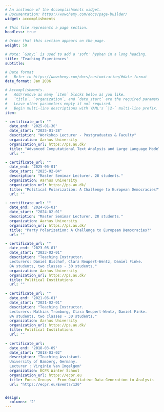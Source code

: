 ```yaml
---
# An instance of the Accomplishments widget.
# Documentation: https://wowchemy.com/docs/page-builder/
widget: accomplishments

# This file represents a page section.
headless: true

# Order that this section appears on the page.
weight: 50

# Note: `&shy;` is used to add a 'soft' hyphen in a long heading.
title: 'Teaching Experiences'
subtitle:

# Date format
#   Refer to https://wowchemy.com/docs/customization/#date-format
date_format: Jan 2006

# Accomplishments.
#   Add/remove as many `item` blocks below as you like.
#   `title`, `organization`, and `date_start` are the required parameters.
#   Leave other parameters empty if not required.
#   Begin multi-line descriptions with YAML's `|2-` multi-line prefix.
item:

- certificate_url: ""
  date_end: "2025-01-30"
  date_start: "2025-01-28"
  description: "Workshop Lecturer - Postgraduates & Faculty"
  organization: Aarhus University
  organization_url: https://ps.au.dk/
  title: "Advanced Computational Text Analysis and Large Language Models"
  url: ""

- certificate_url: ""
  date_end: "2025-06-01"
  date_start: "2025-02-04"
  description: "Master Seminar Lecturer. 20 students."
  organization: Aarhus University
  organization_url: https://ps.au.dk/
  title: "Political Polarization: A Challenge to European Democracies?"
  url: ""

- certificate_url: ""
  date_end: "2024-06-01"
  date_start: "2024-02-01"
  description: "Master Seminar Lecturer. 20 students."
  organization: Aarhus University
  organization_url: https://ps.au.dk/
  title: "Party Polarization: A Challenge to European Democracies?"
  url: ""

- certificate_url: ""
  date_end: "2023-06-01"
  date_start: "2023-02-01"
  description: "Teaching Instructor.
  Lecturers: Daniel Bischof, Clara Neupert-Wentz, Daniel Finke. 
  BA students, two classes - 30 students."
  organization: Aarhus University
  organization_url: https://ps.au.dk/
  title: Political Institutions
  url: ""
  
- certificate_url: ""
  date_end: "2021-06-01"
  date_start: "2021-02-01"
  description: "Teaching Instructor.
  Lecturers: Mathias Tromborg, Clara Neupert-Wentz, Daniel Finke. 
  BA students, two classes - 30 students."
  organization: Aarhus University
  organization_url: https://ps.au.dk/
  title: Political Institutions
  url: ""
  
- certificate_url:
  date_end: "2018-03-09"
  date_start: "2018-03-02"
  description: "Teaching Assistant.
  University of Bamberg, Germany.
  Lecturer : Virginie Van Ingelgom"
  organization: ECPR Winter School
  organization_url: https://ecpr.eu
  title: Focus Groups - From Qualitative Data Generation to Analysis
  url: "https://ecpr.eu/Events/120"


design:
  columns: '2' 
---
```

